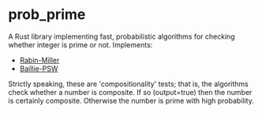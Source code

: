 # prob_prime

A Rust library implementing fast, probabilistic algorithms for checking whether integer is prime or not. 
Implements:
* [Rabin-Miller](https://en.wikipedia.org/wiki/Miller%E2%80%93Rabin_primality_test)
* [Baillie-PSW](https://en.wikipedia.org/wiki/Baillie%E2%80%93PSW_primality_test) 

Strictly speaking, these are 'compositionality' tests; that is, the algorithms check whether a number is composite. If so (output=true) then the number is certainly composite. Otherwise the number is prime with high probability.
